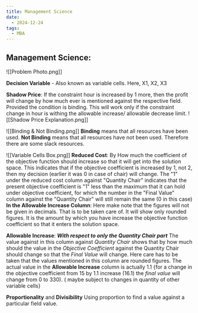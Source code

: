 ```yaml
---
title: Management Science
date:
  - 2024-12-24
tags:
  - MBA
---
```


## Management Science:

![[Problem Photo.png]]

**Decision Variable** - Also known as variable cells. Here, X1, X2, X3

**Shadow Price**: If the constraint hour is increased by 1 more, then the profit will change by how much ever is mentioned against the respective field. Provided the condition is binding.
	This will work only if the constraint change in hour is withing the allowable increase/ allowable decrease limit.
![[Shadow Price Explanation.png]]

![[Binding & Not Binding.png]]
**Binding** means that all resources have been used.
**Not Binding** means that all resources have not been used. Therefore there are some slack resources.

![[Variable Cells Box.png]]
**Reduced Cost**: By How much the coefficient of the objective function should increase so that it will get into the solution space. 
	This indicates that if the objective coefficient  is increased by 1, not 2, then my decision (earlier it was 0 in case of chair) will change.
	The "1" under the reduced cost column against "Quantity Chair" indicates that the present objective coefficient is "1" less than the maximum that it can hold under objective coefficient, for which the number in the "Final Value" column against the  "Quantity Chair" will still remain the same (0 in this case)
	**In the Allowable Increase Column**: Here make note that the figures will not be given in decimals. That is to be taken care of. It will show only rounded figures.
	It is the amount by which you have increase the objective function coefficient so that it enters the solution space.

**Allowable Increase**: ***With respect to only the Quantity Chair part*** The value against in this column against *Quantity Chair* shows that by how much should the value in the *Objective Coefficient* against the Quantity Chair should change so that the *Final Value* will change.
	Here care has to be taken that the values mentioned in this column are rounded figures. The actual value in the **Allowable Increase** column is actually 1.1 {for a change in the objective coefficient from 15 by 1.1 increase (16.1) the *final value* will change from 0 to 330). ( maybe subject to changes in quantity of other variable cells}

**Proportionality** and **Divisibility**
Using proportion to find a value against a particular field value.


